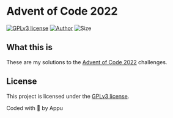 # Advent of Code 2022

[![GPLv3 license](https://img.shields.io/github/license/appuchias/aoc22?style=flat-square)](https://github.com/appuchias/aoc22/blob/master/LICENSE)
[![Author](https://img.shields.io/badge/Project%20by-Appu-9cf?style=flat-square)](https://github.com/appuchias)
![Size](https://img.shields.io/github/repo-size/appuchias/aoc22?color=orange&style=flat-square)

## What this is

These are my solutions to the [Advent of Code 2022](https://adventofcode.com/2022) challenges.

## License

This project is licensed under the [GPLv3 license](https://github.com/appuchias/aoc22/blob/master/LICENSE).

Coded with 🖤 by Appu
